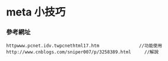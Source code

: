 meta 小技巧
==============================

<h3 id="autoescape"> 參考網址 </h3>

```
httpwww.pcnet.idv.twpcnethtml17.htm	              //功能使用
http://www.cnblogs.com/sniper007/p/3258389.html		//解說
```
